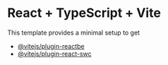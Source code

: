 # React + TypeScript + Vite
This template provides a minimal setup to get
- [@vitejs/plugin-react](https://github.com/vitejs/vite-plugin-react/blob/main/packagesplugin-react/EM.d)[be](htps:/babelj.)
- [@vitejs/plugin-react-swc](https://github.com/vitejs/vite-plugin-react-swc) 
